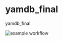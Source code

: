 # yamdb_final
yamdb_final

![example workflow](https://github.com/korshikovvital/yamdb_final/actions/workflows/yamdb_workflow.yml/badge.svg)
